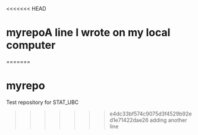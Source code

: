 <<<<<<< HEAD
# myrepoA line I wrote on my local computer
=======
# myrepo
Test repository for STAT_UBC
>>>>>>> e4dc33bf574c9075d3f4529b92ed1e71422dae26
adding another line
